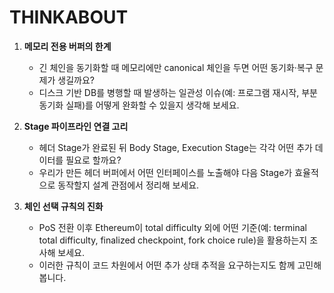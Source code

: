 # THINKABOUT

1. **메모리 전용 버퍼의 한계**  
   - 긴 체인을 동기화할 때 메모리에만 canonical 체인을 두면 어떤 동기화·복구 문제가 생길까요?  
   - 디스크 기반 DB를 병행할 때 발생하는 일관성 이슈(예: 프로그램 재시작, 부분 동기화 실패)를 어떻게 완화할 수 있을지 생각해 보세요.

2. **Stage 파이프라인 연결 고리**  
   - 헤더 Stage가 완료된 뒤 Body Stage, Execution Stage는 각각 어떤 추가 데이터를 필요로 할까요?  
   - 우리가 만든 헤더 버퍼에서 어떤 인터페이스를 노출해야 다음 Stage가 효율적으로 동작할지 설계 관점에서 정리해 보세요.

3. **체인 선택 규칙의 진화**  
   - PoS 전환 이후 Ethereum이 total difficulty 외에 어떤 기준(예: terminal total difficulty, finalized checkpoint, fork choice rule)을 활용하는지 조사해 보세요.  
   - 이러한 규칙이 코드 차원에서 어떤 추가 상태 추적을 요구하는지도 함께 고민해 봅니다.
